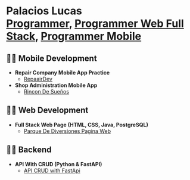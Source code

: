 <h1>Palacios Lucas<br/><a href="">Programmer</a>, <a href="">Programmer Web Full Stack</a>, <a href="">Programmer Mobile</a></h1>

<h2>👨‍💻 Mobile Development</h2>

- <b>Repair Company Mobile App Practice</b>
  - [RepaairDev](https://github.com/Lukist/RepaairDev.git)
- <b>Shop Administration Mobile App</b>
  - [Rincon De Sueños](https://github.com/Lukist/Rincon_De_Suenos.git) 

<h2>👨‍💻 Web Development</h2>

- <b>Full Stack Web Page (HTML, CSS, Java, PostgreSQL)</b>
  - [Parque De Diversiones Pagina Web](https://github.com/Lukist/Parque-de-diversiones-full-stack.git)
 
<h2>👨‍💻 Backend</h2>

- <b>API With CRUD (Python & FastAPI)</b>
  - [API CRUD with FastApi](https://github.com/Lukist/Parque-de-diversiones-full-stack.git)
